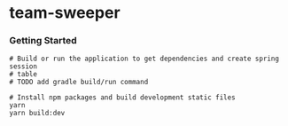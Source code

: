 # team-sweeper

### Getting Started

```shell
# Build or run the application to get dependencies and create spring session
# table
# TODO add gradle build/run command

# Install npm packages and build development static files
yarn
yarn build:dev
```